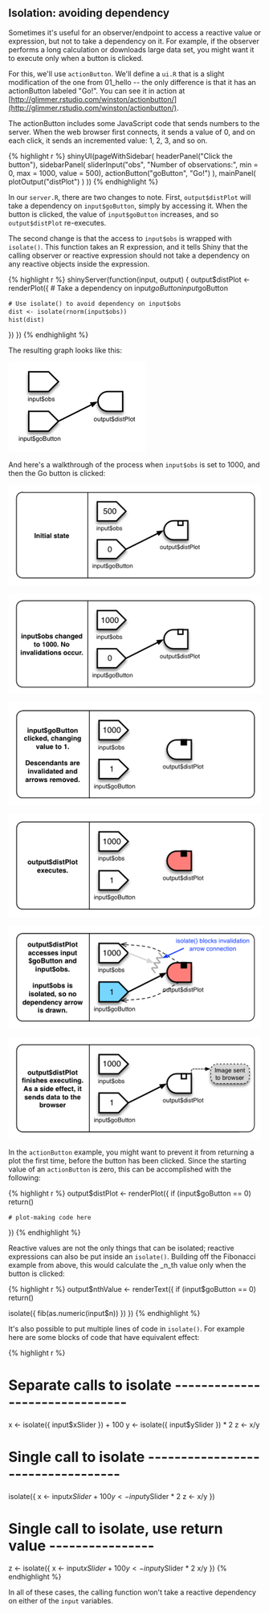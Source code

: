 ## Isolation: avoiding dependency

Sometimes it's useful for an observer/endpoint to access a reactive value or expression, but not to take a dependency on it. For example, if the observer performs a long calculation or downloads large data set, you might want it to execute only when a button is clicked. 

For this, we'll use `actionButton`. We'll define a `ui.R` that is a slight modification of the one from 01_hello -- the only difference is that it has an actionButton labeled "Go!". You can see it in action at [http://glimmer.rstudio.com/winston/actionbutton/](http://glimmer.rstudio.com/winston/actionbutton/).

The actionButton includes some JavaScript code that sends numbers to the server. When the web browser first connects, it sends a value of 0, and on each click, it sends an incremented value: 1, 2, 3, and so on.

{% highlight r %}
shinyUI(pageWithSidebar(
  headerPanel("Click the button"),
  sidebarPanel(
    sliderInput("obs", "Number of observations:",
                min = 0, max = 1000, value = 500),
    actionButton("goButton", "Go!")
  ),
  mainPanel(
    plotOutput("distPlot")
  )
))
{% endhighlight %}

In our `server.R`, there are two changes to note. First, `output$distPlot` will take a dependency on `input$goButton`, simply by accessing it. When the button is clicked, the value of `input$goButton` increases, and so `output$distPlot` re-executes.

The second change is that the access to `input$obs` is wrapped with `isolate()`. This function takes an R expression, and it tells Shiny that the calling observer or reactive expression should not take a dependency on any reactive objects inside the expression.

{% highlight r %}
shinyServer(function(input, output) {
  output$distPlot <- renderPlot({
    # Take a dependency on input$goButton
    input$goButton

    # Use isolate() to avoid dependency on input$obs
    dist <- isolate(rnorm(input$obs))
    hist(dist)
  })
}) 
{% endhighlight %}


The resulting graph looks like this:

![Isolated reactive value](reactivity_diagrams/isolate.png)


And here's a walkthrough of the process when `input$obs` is set to 1000, and then the Go button is clicked: 

![](reactivity_diagrams/isolate_process_1.png)

![](reactivity_diagrams/isolate_process_2.png)

![](reactivity_diagrams/isolate_process_3.png)

![](reactivity_diagrams/isolate_process_4.png)

![](reactivity_diagrams/isolate_process_5.png)

![](reactivity_diagrams/isolate_process_6.png)


In the `actionButton` example, you might want to prevent it from returning a plot the first time, before the button has been clicked. Since the starting value of an `actionButton` is zero, this can be accomplished with the following:

{% highlight r %}
  output$distPlot <- renderPlot({
    if (input$goButton == 0)
      return()

    # plot-making code here
  })
{% endhighlight %}


Reactive values are not the only things that can be isolated; reactive expressions can also be put inside an `isolate()`. Building off the Fibonacci example from above, this would calculate the _n_th value only when the button is clicked:

{% highlight r %}
output$nthValue <- renderText({
  if (input$goButton == 0)
    return()

  isolate({ fib(as.numeric(input$n)) })
})
{% endhighlight %}



It's also possible to put multiple lines of code in `isolate()`. For example here are some blocks of code that have equivalent effect:

{% highlight r %}
# Separate calls to isolate -------------------------------
x <- isolate({ input$xSlider }) + 100
y <- isolate({ input$ySlider })  * 2
z <- x/y

# Single call to isolate ----------------------------------
isolate({
  x <- input$xSlider + 100
  y <- input$ySlider * 2
  z <- x/y
})

# Single call to isolate, use return value ----------------
z <- isolate({
  x <- input$xSlider + 100
  y <- input$ySlider * 2
  x/y
})
{% endhighlight %}

In all of these cases, the calling function won't take a reactive dependency on either of the `input` variables.
